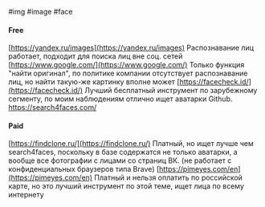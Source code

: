 #img #image #face

#### Free
[https://yandex.ru/images](https://yandex.ru/images) Распознавание лиц работает, подходит для поиска лиц вне соц. сетей
[https://www.google.com/](https://www.google.com/) Только функция "найти оригинал", по политике компании отсутствует распознавание лиц, но найти такую-же картинку вполне может
[https://facecheck.id/](https://facecheck.id/) Лучший бесплатный инструмент по зарубежному сегменту, по моим наблюдениям отлично ищет аватарки Github.
https://search4faces.com/

#### Paid
[https://findclone.ru/](https://findclone.ru/) Платный, но ищет лучше чем search4faces, поскольку в базе содержатся не только аватарки, а вообще все фотографии с лицами со страниц ВК. (не работает с конфиденциальных браузеров типа Brave)
[https://pimeyes.com/en](https://pimeyes.com/en) Платный и нельзя оплатить по российской карте, но это лучший инструмент по этой теме, ищет лица по всему интернету









